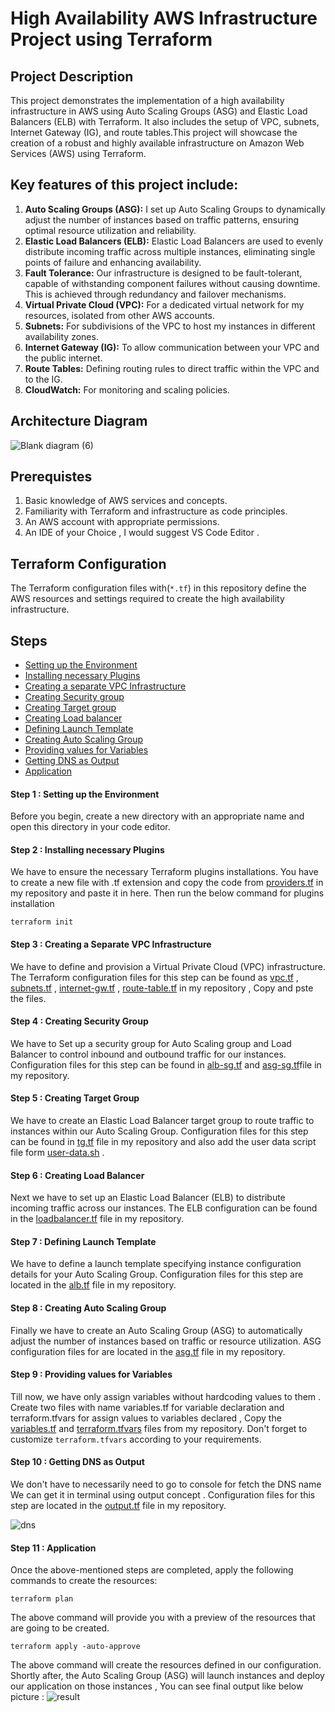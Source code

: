 # High Availability AWS Infrastructure Project using Terraform

## Project Description
This project demonstrates the implementation of a high availability infrastructure in AWS using Auto Scaling Groups (ASG) and Elastic Load Balancers (ELB) with Terraform. It also includes the setup of VPC, subnets, Internet Gateway (IG), and route tables.This project will showcase the creation of a robust and highly available infrastructure on Amazon Web Services (AWS) using Terraform. 


## Key features of this project include:
1. **Auto Scaling Groups (ASG):** I set up Auto Scaling Groups to dynamically adjust the number of instances based on traffic patterns, ensuring optimal resource utilization and reliability.
2. **Elastic Load Balancers (ELB):** Elastic Load Balancers are used to evenly distribute incoming traffic across multiple instances, eliminating single points of failure and enhancing availability.
3. **Fault Tolerance:** Our infrastructure is designed to be fault-tolerant, capable of withstanding component failures without causing downtime. This is achieved through redundancy and failover mechanisms.
4. **Virtual Private Cloud (VPC):** For a dedicated virtual network for my resources, isolated from other AWS accounts.
5. **Subnets:** For subdivisions of the VPC to host my instances in different availability zones.
6. **Internet Gateway (IG):** To allow communication between your VPC and the public internet.
7. **Route Tables:** Defining routing rules to direct traffic within the VPC and to the IG.
8. **CloudWatch:** For monitoring and scaling policies.

## Architecture Diagram
![Blank diagram (6)](https://github.com/mathesh-me/high-availabilty-deployment-terraform/assets/144098846/adad4562-7798-4d15-827e-56d5e5e0206b)

## Prerequistes
1. Basic knowledge of AWS services and concepts.<br>
2. Familiarity with Terraform and infrastructure as code principles.<br>
3. An AWS account with appropriate permissions.<br>
4. An IDE of your Choice , I would suggest VS Code Editor .<br>


## Terraform Configuration

The Terraform configuration files with(`*.tf`) in this repository define the AWS resources and settings required to create the high availability infrastructure.

## Steps 

- [Setting up the Environment](#step-1--setting-up-the-environment)
- [Installing necessary Plugins](#step-2--installing-necessary-plugins)
- [Creating a separate VPC Infrastructure](#step-3--creating-a-separate-vpc-infrastructure)
- [Creating Security group](#step-4--creating-security-group)
- [Creating Target group](#step-5--creating-target-group)
- [Creating Load balancer](#step-6--creating-load-balancer)
- [Defining Launch Template](#step-7--defining-launch-template)
- [Creating Auto Scaling Group](#step-8--creating-auto-scaling-group)
- [Providing values for Variables](#step-9--providing-values-for-variables)
- [Getting DNS as Output](#step-10--getting-dns-as-output)
- [Application](#step-11--application)


#### Step 1 : Setting up the Environment

Before you begin, create a new directory with an appropriate name and open this directory in your code editor.

#### Step 2 : Installing necessary Plugins

We have to ensure the necessary Terraform plugins installations. You have to create a new file with .tf extension and copy the code from [providers.tf](https://github.com/mathesh-me/high-availabilty-deployment-terraform/blob/main/High-availabilty-application-1-tier/providers.tf) in my repository and paste it in here. Then run the below command for plugins installation
```
terraform init
```

#### Step 3 : Creating a Separate VPC Infrastructure

We have to define and provision a Virtual Private Cloud (VPC) infrastructure. The Terraform configuration files for this step can be found as [vpc.tf](https://github.com/mathesh-me/high-availabilty-deployment-terraform/blob/main/High-availabilty-application-1-tier/vpc.tf) , [subnets.tf](https://github.com/mathesh-me/high-availabilty-deployment-terraform/blob/main/High-availabilty-application-1-tier/subnets.tf) , [internet-gw.tf](https://github.com/mathesh-me/high-availabilty-deployment-terraform/blob/main/High-availabilty-application-1-tier/internet-gw.tf) , [route-table.tf](https://github.com/mathesh-me/high-availabilty-deployment-terraform/blob/main/High-availabilty-application-1-tier/route-table.tf) in my repository , Copy and pste the files.

#### Step 4 : Creating Security Group

We have to Set up a security group for Auto Scaling group and Load Balancer to control inbound and outbound traffic for our instances. Configuration files for this step can be found in [alb-sg.tf](https://github.com/mathesh-me/high-availabilty-deployment-terraform/blob/main/High-availabilty-application-1-tier/alb-sg.tf)  and [asg-sg.tf](https://github.com/mathesh-me/high-availabilty-deployment-terraform/blob/main/High-availabilty-application-1-tier/asg-sg.tf)file in my repository.

#### Step 5 : Creating Target Group

We have to create an Elastic Load Balancer target group to route traffic to instances within our Auto Scaling Group. Configuration files  for this step can be found in [tg.tf](https://github.com/mathesh-me/high-availabilty-deployment-terraform/blob/main/High-availabilty-application-1-tier/tg.tf) file in my repository and also add the user data script file form [user-data.sh](https://github.com/mathesh-me/high-availabilty-deployment-terraform/blob/main/High-availabilty-application-1-tier/user-data.sh) .

#### Step 6 : Creating Load Balancer

Next we have to set up an Elastic Load Balancer (ELB) to distribute incoming traffic across our instances. The ELB configuration can be found in the [loadbalancer.tf](https://github.com/mathesh-me/high-availabilty-deployment-terraform/blob/main/High%20Availability%20Application%20in%20AWS%20using%20Terraform/loadbalancer.tf) file in my repository.

#### Step 7 : Defining Launch Template

We have to define a launch template specifying instance configuration details for your Auto Scaling Group. Configuration files for this step are located in the [alb.tf](https://github.com/mathesh-me/high-availabilty-deployment-terraform/blob/main/High-availabilty-application-1-tier/alb.tf) file in my repository.

#### Step 8 : Creating Auto Scaling Group

Finally we have to create an Auto Scaling Group (ASG) to automatically adjust the number of instances based on traffic or resource utilization. ASG configuration files for are located in the [asg.tf](https://github.com/mathesh-me/high-availabilty-deployment-terraform/blob/main/High-availabilty-application-1-tier/asg.tf) file in my repository.

#### Step 9 : Providing values for Variables

Till now, we have only assign variables without hardcoding values to them . Create two files with name variables.tf for variable declaration and terraform.tfvars for assign values to variables declared , Copy the [variables.tf](https://github.com/mathesh-me/high-availabilty-deployment-terraform/blob/main/High-availabilty-application-1-tier/variables.tf)  and [terraform.tfvars](https://github.com/mathesh-me/high-availabilty-deployment-terraform/blob/main/High-availabilty-application-1-tier/terraform.tfvars) files from my repository. Don't forget to customize `terraform.tfvars` according to your requirements.

#### Step 10 : Getting DNS as Output

We don't have to necessarily need to go to console for fetch the DNS name We can get it in terminal using output concept . Configuration files for this step are located in the [output.tf](https://github.com/mathesh-me/high-availabilty-deployment-terraform/blob/main/High-availabilty-application-1-tier/output.tf) file in my repository.

![dns](https://github.com/mathesh-me/high-availabilty-deployment-terraform/assets/144098846/4c597c19-54ad-4de7-ac8a-55b7cd20e4b7)

#### Step 11 : Application

Once the above-mentioned steps are completed, apply the following commands to create the resources:
```
terraform plan
```
The above command will provide you with a preview of the resources that are going to be created.
```
terraform apply -auto-approve
```
The above command will create the resources defined in our configuration. Shortly after, the Auto Scaling Group (ASG) will launch instances and deploy our application on those instances , You can see final output like below picture :
![result](https://github.com/mathesh-me/high-availabilty-deployment-terraform/assets/144098846/b5add2bd-e0ef-4cd0-8ec8-420932af301d)

